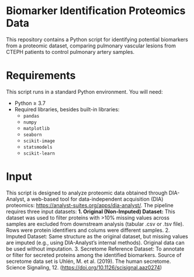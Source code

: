 # Biomarker Identification Proteomics Data
This repository contains a Python script for identifying potential biomarkers from a proteomic dataset, comparing pulmonary vascular lesions from CTEPH patients to control pulmonary artery samples.

# Requirements
This script runs in a standard Python environment. You will need:
- Python ≥ 3.7
- Required libraries, besides built-in libraries:
  - `pandas`
  - `numpy`
  - `matplotlib`
  - `seaborn`
  - `scikit-image`
  - `statsmodels`
  - `scikit-learn`
 
# Input
This script is designed to analyze proteomic data obtained through DIA-Analyst, a web-based tool for data-independent acquisition (DIA) proteomics: https://analyst-suites.org/apps/dia-analyst/.
The pipeline requires three input datasets:
**1. Original (Non-Imputed) Dataset:** This dataset was used to filter proteins with >10% missing values across samples are excluded from downstream analysis (tabular .csv or .tsv file). Rows were protein identifiers and colums were different samples. 
2. Imputed Dataset: Same structure as the original dataset, but missing values are imputed (e.g., using DIA-Analyst’s internal methods). Original data can be used without imputation.
3. Secretome Reference Dataset: To annotate or filter for secreted proteins among the identified biomarkers. Source of secretome data set is Uhlén, M. et al. (2019). The human secretome. Science Signaling, 12. (https://doi.org/10.1126/scisignal.aaz0274)



